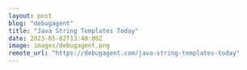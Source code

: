 ```yaml
---
layout: post
blog: "debugagent"
title: "Java String Templates Today"
date: 2023-05-02T13:40:00Z
image: images/debugagent.png
remote_url: "https://debugagent.com/java-string-templates-today"
---
```

